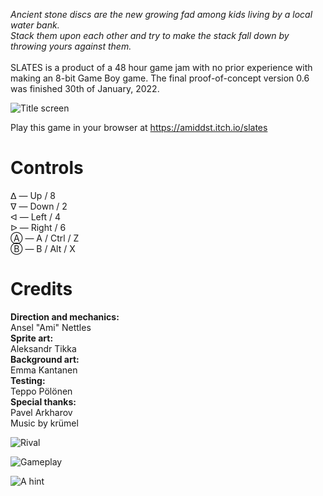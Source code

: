 <i>Ancient stone discs are the new growing fad among kids living by a local water bank.<br> 
Stack them upon each other and try to make the stack fall down by throwing yours against them.</i>
<br><br>
SLATES is a product of a 48 hour game jam with no prior experience with making an 8-bit Game Boy game. The final proof-of-concept version 0.6 was finished 30th of January, 2022.

![Title screen](https://user-images.githubusercontent.com/70949716/198998350-68bf3b79-83ce-4d7c-b9c6-a5e698a3a9bd.jpeg)

Play this game in your browser at https://amiddst.itch.io/slates

# Controls 
ᐃ — Up / 8 <br>
ᐁ — Down / 2 <br> 
ᐊ — Left / 4 <br>
ᐅ — Right / 6 <br> 
Ⓐ — A / Ctrl / Z <br> 
Ⓑ — B / Alt / X	 <br>

# Credits 
<b>Direction and mechanics: </b><br>
Ansel "Ami" Nettles <br>
<b>Sprite art: </b><br>
Aleksandr Tikka <br>
<b>Background art: </b><br>
Emma Kantanen <br>
<b>Testing: </b><br> 
Teppo Pölönen <br> 
<b>Special thanks: </b><br>
Pavel Arkharov <br> 
Music by krümel <br>

![Rival](https://user-images.githubusercontent.com/70949716/198998395-25150188-1e00-44b3-9627-1f7ea819315c.jpeg)

![Gameplay](https://user-images.githubusercontent.com/70949716/198998423-b5c97bb2-8b7b-44a5-8e18-3addd6cc6ce1.jpeg)

![A hint](https://user-images.githubusercontent.com/70949716/198998451-327b9468-5ee0-4ee0-9ec3-a078effef551.jpeg)

